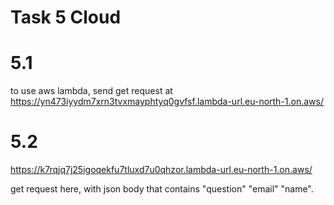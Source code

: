 # Task 5 Cloud
# 5.1
to use aws lambda, send get request at https://yn473iyydm7xrn3tvxmayphtyq0gvfsf.lambda-url.eu-north-1.on.aws/

# 5.2
https://k7rqjq7j25igoqekfu7tluxd7u0qhzor.lambda-url.eu-north-1.on.aws/

get request here, with json body that contains "question" "email" "name".